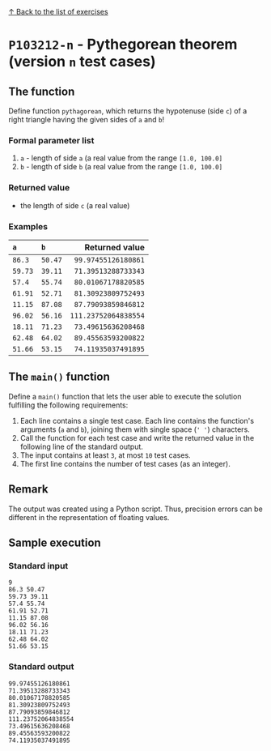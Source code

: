 
[↑ Back to the list of exercises](./README.md)

# `P103212-n` - Pythegorean theorem (version `n` test cases)

## The function

Define function `pythagorean`, which returns the hypotenuse (side `c`) of a right triangle having the given sides of `a` and `b`!

### Formal parameter list

1. `a` - length of side `a` (a real value from the range `[1.0, 100.0]`
1. `b` - length of side `b` (a real value from the range `[1.0, 100.0]`

### Returned value

* the length of side `c` (a real value)

### Examples

| `a` | `b` | Returned value | 
| :--- | :--- | --: | 
| `86.3` | `50.47` | `99.97455126180861` | 
| `59.73` | `39.11` | `71.39513288733343` | 
| `57.4` | `55.74` | `80.01067178820585` | 
| `61.91` | `52.71` | `81.30923809752493` | 
| `11.15` | `87.08` | `87.79093859846812` | 
| `96.02` | `56.16` | `111.23752064838554` | 
| `18.11` | `71.23` | `73.49615636208468` | 
| `62.48` | `64.02` | `89.45563593200822` | 
| `51.66` | `53.15` | `74.11935037491895` | 

## The `main()` function

Define a `main()` function that lets the user able to execute the solution fulfilling the following requirements:

1. Each line contains a single test case. Each line contains the function's arguments (`a` and `b`), joining them with single space (`' '`) characters.
1. Call the function for each test case and write the returned value in the following line of the standard output.
1. The input contains at least `3`, at most `10` test cases.
1. The first line contains the number of test cases (as an integer).

## Remark
The output was created using a Python script. Thus, precision errors can be different in the representation of floating values.


## Sample execution

### Standard input

```
9
86.3 50.47
59.73 39.11
57.4 55.74
61.91 52.71
11.15 87.08
96.02 56.16
18.11 71.23
62.48 64.02
51.66 53.15
```

### Standard output

```
99.97455126180861
71.39513288733343
80.01067178820585
81.30923809752493
87.79093859846812
111.23752064838554
73.49615636208468
89.45563593200822
74.11935037491895
```